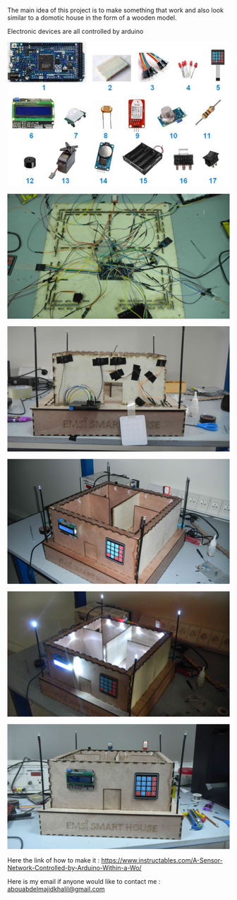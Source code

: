 The main idea of this project is to make something that work and also look similar to a domotic house in the form of a wooden model.

Electronic devices are all controlled by arduino

<p align="center">
  <img src="/0.jpg">
</p>
<p align="center">
  <img src="/1.jpg">
</p>
<p align="center">
  <img src="/2.jpg">
</p>
<p align="center">
  <img src="/3.jpg">
</p>
<p align="center">
  <img src="/4.jpg">
</p>
<p align="center">
  <img src="/5.jpg">
</p>

Here the link of how to make it : https://www.instructables.com/A-Sensor-Network-Controlled-by-Arduino-Within-a-Wo/

Here is my email if anyone would like to contact me : abouabdelmajidkhalil@gmail.com
